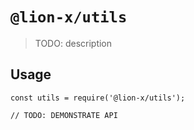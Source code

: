 # `@lion-x/utils`

> TODO: description

## Usage

```
const utils = require('@lion-x/utils');

// TODO: DEMONSTRATE API
```
